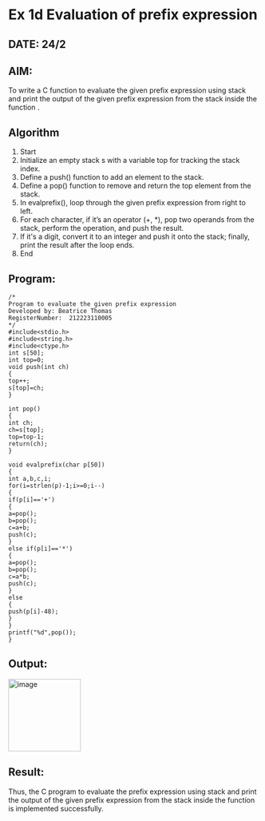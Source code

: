 # Ex 1d Evaluation of prefix expression
## DATE: 24/2
## AIM:
To write a C function to evaluate the given prefix expression using stack and print the output of the given prefix expression from the stack inside the function . 

## Algorithm
1. Start 
2. Initialize an empty stack s with a variable top for tracking the stack index. 
3. Define a push() function to add an element to the stack. 
4. Define a pop() function to remove and return the top element from the stack. 
5. In evalprefix(), loop through the given prefix expression from right to left. 
6. For each character, if it’s an operator (+, *), pop two operands from the stack, perform the 
operation, and push the result. 
7. If it's a digit, convert it to an integer and push it onto the stack; finally, print the result after 
the loop ends. 
8. End   

## Program:
```
/*
Program to evaluate the given prefix expression
Developed by: Beatrice Thomas
RegisterNumber:  212223110005
*/
#include<stdio.h> 
#include<string.h> 
#include<ctype.h> 
int s[50]; 
int top=0; 
void push(int ch) 
{ 
top++; 
s[top]=ch; 
} 
 
int pop() 
{ 
int ch; 
ch=s[top]; 
top=top-1; 
return(ch); 
} 
   
void evalprefix(char p[50]) 
{ 
int a,b,c,i; 
for(i=strlen(p)-1;i>=0;i--) 
{ 
if(p[i]=='+') 
{ 
a=pop(); 
b=pop(); 
c=a+b; 
push(c); 
} 
else if(p[i]=='*') 
{ 
a=pop(); 
b=pop(); 
c=a*b; 
push(c); 
} 
else 
{ 
push(p[i]-48); 
} 
} 
printf("%d",pop()); 
}
```

## Output:
<img width="145" alt="image" src="https://github.com/user-attachments/assets/85f0aed0-0ef7-48a2-9e33-4b30859708c1" />



## Result:
Thus, the C program to evaluate the prefix expression using stack and print the output of the given prefix expression from the stack inside the function is implemented successfully.
